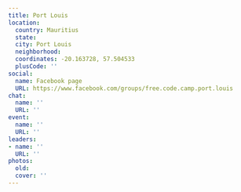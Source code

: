 ```yaml
---
title: Port Louis
location:
  country: Mauritius
  state: 
  city: Port Louis
  neighborhood: 
  coordinates: -20.163728, 57.504533
  plusCode: ''
social:
  name: Facebook page
  URL: https://www.facebook.com/groups/free.code.camp.port.louis
chat:
  name: ''
  URL: ''
event:
  name: ''
  URL: ''
leaders:
- name: ''
  URL: ''
photos:
  old: 
  cover: ''
---
```


